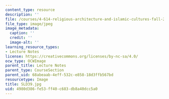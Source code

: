 ```yaml
---
content_type: resource
description: ''
file: /courses/4-614-religious-architecture-and-islamic-cultures-fall-2002/4980d386fe53ff40c683db8a40dcc5a0_SLD39.jpg
file_type: image/jpeg
image_metadata:
  caption: ''
  credit: ''
  image-alt: ''
learning_resource_types:
- Lecture Notes
license: https://creativecommons.org/licenses/by-nc-sa/4.0/
ocw_type: OCWImage
parent_title: Lecture Notes
parent_type: CourseSection
parent_uid: 68abeaab-4eff-532c-e858-18d3ffb567bd
resourcetype: Image
title: SLD39.jpg
uid: 4980d386-fe53-ff40-c683-db8a40dcc5a0
---
```

